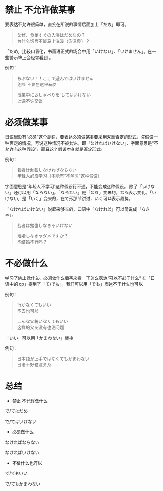 # 禁止 不允许做某事

要表达不允许很简单，直接在所说的事情后面加上「だめ」即可。

> なぜ、食後すぐの入浴はだめなの？  
> 为什么饭后不能马上洗澡（泡温泉）？

「だめ」比较口语化，书面语正式的场合中用「いけない」、「いけません」。在一些警示牌上会经常看到 。

例句：

> あぶない！！ここで遊んではいけません  
> 危险 不要在这里玩耍
>
> 授業中におしゃべりを してはいけない  
> 上课不许交谈

# 必须做某事

日语里没有“必须”这个副词，要表达必须做某事要采用双重否定的形式，先假设一种否定的情况，再说这种情况不被允许。即「なければいけない」，字面意思是“不允许有这种假设”，而且这个假设本身就是否定形式。

例句：

> 若者は勉強しなければならない  
> 年轻人必须学习（不能有“不学习”这种假设）

字面意思是“年轻人不学习”这种假设行不通，不能变成这种假设。 除了「いけない」还可以用「ならない」。「ならない」是「なる」变来的，なる表示变化。「いけない」是「いく」变来的，在て形那节讲过，いく可以表示趋势。

「なければいけない」说起来够长的，口语中「なければ」可以简说成「なきゃ」。

> 若者は勉強しなきゃいけない
>
> 結婚しなきゃダメですか？  
> 不结婚不行吗？

# 不必做什么

学习了禁止做什么、必须做什么后再来看一下怎么表达“可以不必干什么” 在「日语中的 cp」提到了「て/でも」，我们可以用「でも」表达不干什么也可以

例句：

> 行かなくてもいい   
> 不去也可以
>
> こんな父親いなくてもいい  
> 这样的父亲没有也没问题

「いい」可以用「かまわない」替换

例句：

> 日本語が上手ではなくてもかまわない  
> 日语不好也没关系

# 总结

* 禁止 不允许做什么 

で/てはだめ

で/てはいけない

* 必须做什么 

なければならない

なければいけない

* 不做什么也可以 

で/てもいい

で/てもかまわない

